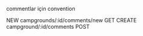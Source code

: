 commentlar için convention




NEW      campgrounds/:id/comments/new  GET
CREATE   campground/:id/comments       POST
